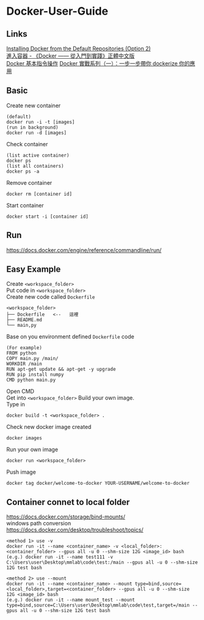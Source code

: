 # Docker-User-Guide

## Links
[Installing Docker from the Default Repositories (Option 2)](https://phoenixnap.com/kb/install-docker-on-ubuntu-20-04)    
[進入容器 - 《Docker —— 從入門到實踐》正體中文版](https://philipzheng.gitbook.io/docker_practice/)   
[Docker 基本指令操作](https://ithelp.ithome.com.tw/articles/10186431)
[Docker 實戰系列（一）：一步一步帶你 dockerize 你的應用](https://larrylu.blog/step-by-step-dockerize-your-app-ecd8940696f4)

## Basic
Create new container
```
(default)
docker run -i -t [images]
(run in background)
docker run -d [images]
```
Check container
```
(list active container)
docker ps
(list all containers)
docker ps -a
```
Remove container
```
docker rm [container id]
```
Start container
```
docker start -i [container id]
```

## Run
https://docs.docker.com/engine/reference/commandline/run/

## Easy Example
Create `<workspace_folder>`   
Put code in `<workspace_folder>`   
Create new code called `Dockerfile`   
```
<workspace_folder>
├── Dockerfile   <--   這裡
├── README.md
└── main,py
```
Base on you environment defined `Dockerfile` code   
```
(For example)
FROM python
COPY main.py /main/
WORKDIR /main
RUN apt-get update && apt-get -y upgrade
RUN pip install numpy
CMD python main.py
```
Open CMD   
Get into `<workspace_folder>`
Build your own image.   
Type in   
```
docker build -t <workspace_folder> .
```
Check new docker image created   
```
docker images
```
Run your own image
```
docker run <workspace_folder>
```
Push image
```
docker tag docker/welcome-to-docker YOUR-USERNAME/welcome-to-docker
```

## Container connet to local folder
https://docs.docker.com/storage/bind-mounts/   
windows path conversion https://docs.docker.com/desktop/troubleshoot/topics/  
```
<method 1> use -v
docker run -it --name <container_name> -v <local_folder>:<container_folder> --gpus all -u 0 --shm-size 12G <image_id> bash
(e.g.) docker run -it --name test111 -v C:\Users\user\Desktop\mmlab\code\test:/main --gpus all -u 0 --shm-size 12G test bash

<method 2> use --mount
docker run -it --name <container_name> --mount type=bind,source=<local_folder>,target=<container_folder> --gpus all -u 0 --shm-size 12G <image_id> bash
(e.g.) docker run -it --name mount_test --mount type=bind,source=C:\Users\user\Desktop\mmlab\code\test,target=/main --gpus all -u 0 --shm-size 12G test bash
```
